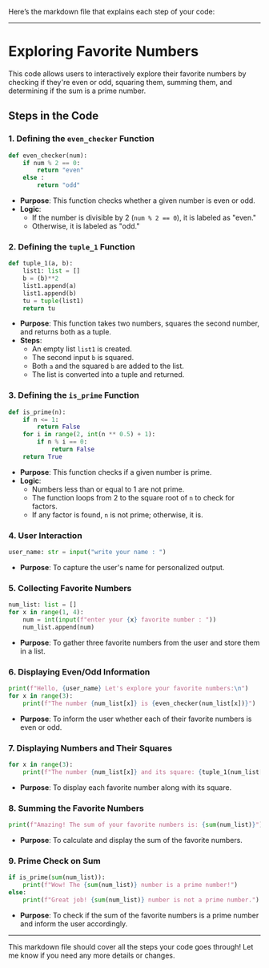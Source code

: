 Here’s the markdown file that explains each step of your code:

---

# Exploring Favorite Numbers

This code allows users to interactively explore their favorite numbers by checking if they're even or odd, squaring them, summing them, and determining if the sum is a prime number.

## Steps in the Code

### 1. **Defining the `even_checker` Function**
```python
def even_checker(num):
    if num % 2 == 0:
        return "even"
    else :
        return "odd"
```
- **Purpose**: This function checks whether a given number is even or odd.
- **Logic**: 
  - If the number is divisible by 2 (`num % 2 == 0`), it is labeled as "even."
  - Otherwise, it is labeled as "odd."

### 2. **Defining the `tuple_1` Function**
```python
def tuple_1(a, b):
    list1: list = [] 
    b = (b)**2
    list1.append(a)
    list1.append(b)
    tu = tuple(list1)
    return tu
```
- **Purpose**: This function takes two numbers, squares the second number, and returns both as a tuple.
- **Steps**:
  - An empty list `list1` is created.
  - The second input `b` is squared.
  - Both `a` and the squared `b` are added to the list.
  - The list is converted into a tuple and returned.

### 3. **Defining the `is_prime` Function**
```python
def is_prime(n):
    if n <= 1:
        return False
    for i in range(2, int(n ** 0.5) + 1):
        if n % i == 0:
            return False
    return True
```
- **Purpose**: This function checks if a given number is prime.
- **Logic**:
  - Numbers less than or equal to 1 are not prime.
  - The function loops from 2 to the square root of `n` to check for factors.
  - If any factor is found, `n` is not prime; otherwise, it is.

### 4. **User Interaction**
```python
user_name: str = input("write your name : ")
```
- **Purpose**: To capture the user's name for personalized output.

### 5. **Collecting Favorite Numbers**
```python
num_list: list = []
for x in range(1, 4):
    num = int(input(f"enter your {x} favorite number : "))
    num_list.append(num)
```
- **Purpose**: To gather three favorite numbers from the user and store them in a list.

### 6. **Displaying Even/Odd Information**
```python
print(f"Hello, {user_name} Let's explore your favorite numbers:\n")
for x in range(3):
    print(f"The number {num_list[x]} is {even_checker(num_list[x])}")
```
- **Purpose**: To inform the user whether each of their favorite numbers is even or odd.

### 7. **Displaying Numbers and Their Squares**
```python
for x in range(3):
    print(f"The number {num_list[x]} and its square: {tuple_1(num_list[x], num_list[x])}")
```
- **Purpose**: To display each favorite number along with its square.

### 8. **Summing the Favorite Numbers**
```python
print(f"Amazing! The sum of your favorite numbers is: {sum(num_list)}")
```
- **Purpose**: To calculate and display the sum of the favorite numbers.

### 9. **Prime Check on Sum**
```python
if is_prime(sum(num_list)):
    print(f"Wow! The {sum(num_list)} number is a prime number!")
else:
    print(f"Great job! {sum(num_list)} number is not a prime number.")
```
- **Purpose**: To check if the sum of the favorite numbers is a prime number and inform the user accordingly.

---

This markdown file should cover all the steps your code goes through! Let me know if you need any more details or changes.